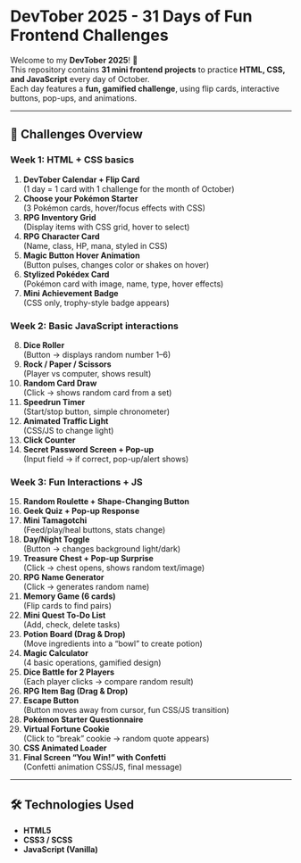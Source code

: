 # DevTober 2025 - 31 Days of Fun Frontend Challenges

Welcome to my **DevTober 2025**! 🎉  
This repository contains **31 mini frontend projects** to practice **HTML, CSS, and JavaScript** every day of October.  
Each day features a **fun, gamified challenge**, using flip cards, interactive buttons, pop-ups, and animations.  

---

## 📅 Challenges Overview

### Week 1: HTML + CSS basics
1. **DevTober Calendar + Flip Card**  
   (1 day = 1 card with 1 challenge for the month of October)
2. **Choose your Pokémon Starter**  
   (3 Pokémon cards, hover/focus effects with CSS)
3. **RPG Inventory Grid**  
   (Display items with CSS grid, hover to select)
4. **RPG Character Card**  
   (Name, class, HP, mana, styled in CSS)
5. **Magic Button Hover Animation**  
   (Button pulses, changes color or shakes on hover)
6. **Stylized Pokédex Card**  
   (Pokémon card with image, name, type, hover effects)
7. **Mini Achievement Badge**  
   (CSS only, trophy-style badge appears)

### Week 2: Basic JavaScript interactions
8. **Dice Roller**  
   (Button → displays random number 1–6)
9. **Rock / Paper / Scissors**  
   (Player vs computer, shows result)
10. **Random Card Draw**  
    (Click → shows random card from a set)
11. **Speedrun Timer**  
    (Start/stop button, simple chronometer)
12. **Animated Traffic Light**  
    (CSS/JS to change light)
13. **Click Counter**  
14. **Secret Password Screen + Pop-up**  
    (Input field → if correct, pop-up/alert shows)

### Week 3: Fun Interactions + JS
15. **Random Roulette + Shape-Changing Button**  
16. **Geek Quiz + Pop-up Response**  
17. **Mini Tamagotchi**  
    (Feed/play/heal buttons, stats change)
18. **Day/Night Toggle**  
    (Button → changes background light/dark)
19. **Treasure Chest + Pop-up Surprise**  
    (Click → chest opens, shows random text/image)
20. **RPG Name Generator**  
    (Click → generates random name)
21. **Memory Game (6 cards)**  
    (Flip cards to find pairs)
22. **Mini Quest To-Do List**  
    (Add, check, delete tasks)
23. **Potion Board (Drag & Drop)**  
    (Move ingredients into a “bowl” to create potion)
24. **Magic Calculator**  
    (4 basic operations, gamified design)
25. **Dice Battle for 2 Players**  
    (Each player clicks → compare random result)
26. **RPG Item Bag (Drag & Drop)**  
27. **Escape Button**  
    (Button moves away from cursor, fun CSS/JS transition)
28. **Pokémon Starter Questionnaire**  
29. **Virtual Fortune Cookie**  
    (Click to “break” cookie → random quote appears)
30. **CSS Animated Loader**  
31. **Final Screen “You Win!” with Confetti**  
    (Confetti animation CSS/JS, final message)

---

## 🛠️ Technologies Used
- **HTML5**  
- **CSS3 / SCSS**  
- **JavaScript (Vanilla)**  